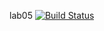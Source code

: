 lab05
[![Build Status](https://travis-ci.org/tvoysosed/lab05.png)](https://travis-ci.org/tvoysosed/lab05)

